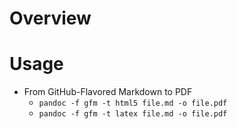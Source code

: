 # Overview

# Usage

- From GitHub-Flavored Markdown to PDF
    + `pandoc -f gfm -t html5 file.md -o file.pdf`
    + `pandoc -f gfm -t latex file.md -o file.pdf`
